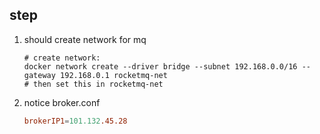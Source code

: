 ## step

1. should create network for mq

    ```shell
    # create network:
    docker network create --driver bridge --subnet 192.168.0.0/16 --gateway 192.168.0.1 rocketmq-net
    # then set this in rocketmq-net
    ```

2. notice broker.conf 
   ```conf
   brokerIP1=101.132.45.28
   ```